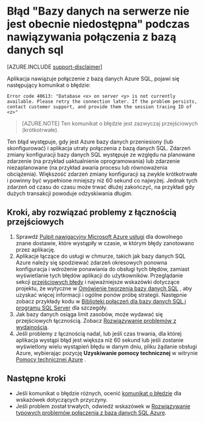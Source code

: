 <properties
    pageTitle="Bazy danych na serwerze nie jest obecnie dostępny, łączenie z bazą danych SQL | Microsoft Azure"
    description="Rozwiązywanie problemów z bazy danych na serwer nie jest obecnie dostępny błąd podczas Aplikacja nawiązuje połączenie z bazą danych SQL."
    services="sql-database"
    documentationCenter=""
    authors="dalechen"
    manager="felixwu"
    editor=""
    keywords="bazy danych na serwerze nie jest obecnie dostępny, łączenie z bazą danych sql"/>

<tags
    ms.service="sql-database"
    ms.workload="data-management"
    ms.tgt_pltfrm="na"
    ms.devlang="na"
    ms.topic="article"
    ms.date="09/21/2016"
    ms.author="daleche"/>

# <a name="error-database-on-server-is-not-currently-available-when-connecting-to-sql-database"></a>Błąd "Bazy danych na serwerze nie jest obecnie niedostępna" podczas nawiązywania połączenia z bazą danych sql
[AZURE.INCLUDE [support-disclaimer](../../includes/support-disclaimer.md)]

Aplikacja nawiązuje połączenie z bazą danych Azure SQL, pojawi się następujący komunikat o błędzie:

```
Error code 40613: "Database <x> on server <y> is not currently available. Please retry the connection later. If the problem persists, contact customer support, and provide them the session tracing ID of <z>"
```

> [AZURE.NOTE] Ten komunikat o błędzie jest zazwyczaj przejściowych (krótkotrwałe).

Ten błąd występuje, gdy jest Azure bazy danych przeniesiony (lub skonfigurować) i aplikacja utraty połączenia z bazą danych SQL. Zdarzeń zmiany konfiguracji bazy danych SQL występuje ze względu na planowane zdarzenie (na przykład uaktualnienie oprogramowania) lub zdarzenie niezaplanowane (na przykład awaria procesu lub równoważenia obciążenia). Większość zdarzeń zmiany konfiguracji są zwykle krótkotrwałe i powinny być wypełnione mniejszy niż 60 sekund co najwyżej. Jednak tych zdarzeń od czasu do czasu może trwać dłużej zakończyć, na przykład gdy dużych transakcji powoduje odzyskiwania długim.

## <a name="steps-to-resolve-transient-connectivity-issues"></a>Kroki, aby rozwiązać problemy z łącznością przejściowych
1.  Sprawdź [Pulpit nawigacyjny Microsoft Azure usługi](https://azure.microsoft.com/status) dla dowolnego znane dostawie, które wystąpiły w czasie, w którym błędy zanotowano przez aplikację.
2. Aplikacje łączące do usługi w chmurze, takich jak bazy danych SQL Azure należy się spodziewać zdarzeń okresowych ponowna konfiguracja i wdrożenie ponawiania do obsługi tych błędów, zamiast wyświetlanie tych błędów aplikacji do użytkowników. Przeglądanie sekcji [przejściowych błędy](sql-database-connectivity-issues.md) i najważniejsze wskazówki dotyczące projektu, że wytyczne w [Omówienie tworzenia bazy danych SQL](sql-database-develop-overview.md) , aby uzyskać więcej informacji i ogólne ponów próbę strategii. Następnie zobacz przykłady kodu w [Biblioteki połączeń dla bazy danych SQL i programu SQL Server](sql-database-libraries.md) dla szczegóły.
3.  Jak bazy danych osiąga limit zasobów, może wydawać się przejściowych łącznością. Zobacz [Rozwiązywanie problemów z wydajnością](sql-database-troubleshoot-performance.md).
4.  Jeśli problemy z łącznością nadal, lub jeśli czas trwania, dla której aplikacja wystąpi błąd jest większa niż 60 sekund lub jeśli zostanie wyświetlony wielu wystąpień błędu w danym dniu, pliku żądanie obsługi Azure, wybierając pozycję **Uzyskiwanie pomocy technicznej** w witrynie [Pomocy technicznej Azure](https://azure.microsoft.com/support/options) .

## <a name="next-steps"></a>Następne kroki
- Jeśli komunikat o błędzie różnych, ocenić [komunikat o błędzie](sql-database-develop-error-messages.md) dla wskazówek dotyczących przyczyny.
- Jeśli problem został trwałych, odwiedź wskazówek w [Rozwiązywanie typowych problemów połączenia z bazą danych SQL Azure](sql-database-troubleshoot-common-connection-issues.md).
